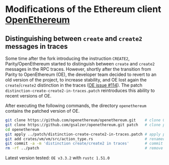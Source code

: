 # Modifications of the Ethereum client [OpenEthereum](https://github.com/openethereum/openethereum)

## Distinguishing between `create` and `create2` messages in traces

Some time after the fork introducing the instruction `CREATE2`, Parity/OpenEthereum started to distinguish between `create` and `create2` messages in the RPC traces. However, shortly after the transition from Parity to OpenEthereum (OE), the developer team decided to revert to an old version of the project, to increase stability, and OE lost again the `create`/`create2` distinction in the traces ([OE issue #114](https://github.com/openethereum/openethereum/issues/114)). The patch `distinction-create-create2-in-traces.patch` reintroduces this ability to recent versions of OE.

After executing the following commands, the directory `openethereum` contains the patched version of OE.

```bash
git clone https://github.com/openethereum/openethereum.git    # clone OE
git clone https://github.com/gsalzer/openethereum.git patch   # clone patch
cd openethereum
git apply ../patch/distinction-create-create2-in-traces.patch # apply patch
git add crates/vm/vm/src/action_type.rs                       # renamed from call_type.rs
git commit -a -m 'distinction create/create2 in traces'       # commit changes
rm -rf ../patch                                               # remove patch
```

Latest version tested: `OE v3.3.2` with `rustc 1.51.0`
